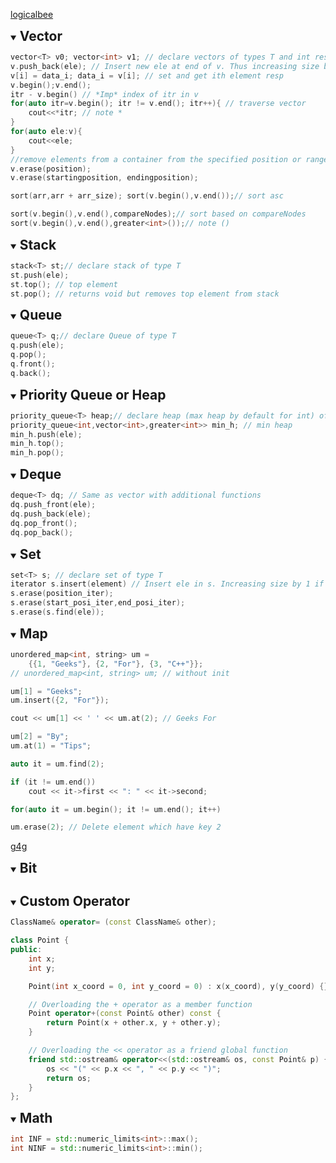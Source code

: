 <style>
    details > summary * { display : inline; }
</style>
[logicalbee](https://medium.com/logicalbee/c-stl-algorithms-cheat-sheet-d92f986abe14)


<details open>
    <summary>

## Vector</summary>
```cpp
vector<T> v0; vector<int> v1; // declare vectors of types T and int respectivley
v.push_back(ele); // Insert new ele at end of v. Thus increasing size by 1
v[i] = data_i; data_i = v[i]; // set and get ith element resp
v.begin();v.end();
itr - v.begin() // *Imp* index of itr in v
for(auto itr=v.begin(); itr != v.end(); itr++){ // traverse vector
    cout<<*itr; // note *
}
for(auto ele:v){
    cout<<ele;
}
//remove elements from a container from the specified position or range
v.erase(position);
v.erase(startingposition, endingposition);

sort(arr,arr + arr_size); sort(v.begin(),v.end());// sort asc

sort(v.begin(),v.end(),compareNodes);// sort based on compareNodes
sort(v.begin(),v.end(),greater<int>());// note ()
```
</details>
<details open>
    <summary>

## Stack</summary>
```cpp
stack<T> st;// declare stack of type T
st.push(ele);
st.top(); // top element
st.pop(); // returns void but removes top element from stack
```
</details>
<details open>
    <summary>

## Queue</summary>
```cpp
queue<T> q;// declare Queue of type T
q.push(ele);
q.pop();
q.front();
q.back();
```
</details>
<details open>
    <summary>

## Priority Queue or Heap</summary>
```cpp
priority_queue<T> heap;// declare heap (max heap by default for int) of type T
priority_queue<int,vector<int>,greater<int>> min_h; // min heap
min_h.push(ele);
min_h.top();
min_h.pop();
```
</details>
<details open>
    <summary>

## Deque </summary>
```cpp
deque<T> dq; // Same as vector with additional functions
dq.push_front(ele);
dq.push_back(ele);
dq.pop_front();
dq.pop_back();
```
</details>
<details open>
    <summary>

## Set</summary>
```cpp
set<T> s; // declare set of type T
iterator s.insert(element) // Insert ele in s. Increasing size by 1 if not exists before.
s.erase(position_iter);
s.erase(start_posi_iter,end_posi_iter);
s.erase(s.find(ele));
```
</details>
<details open>
    <summary>

## Map</summary>
```cpp
unordered_map<int, string> um =
    {{1, "Geeks"}, {2, "For"}, {3, "C++"}};
// unordered_map<int, string> um; // without init

um[1] = "Geeks";
um.insert({2, "For"});

cout << um[1] << ' ' << um.at(2); // Geeks For

um[2] = "By";
um.at(1) = "Tips";

auto it = um.find(2);

if (it != um.end())
    cout << it->first << ": " << it->second;

for(auto it = um.begin(); it != um.end(); it++)

um.erase(2); // Delete element which have key 2
```
[g4g](https://www.geeksforgeeks.org/cpp/unordered_map-in-cpp-stl/)

</details>

<details open>
    <summary>

## Bit</summary>
```cpp

```
</details>

<details open>
    <summary>

## Custom Operator</summary>
```cpp
ClassName& operator= (const ClassName& other);

class Point {
public:
    int x;
    int y;

    Point(int x_coord = 0, int y_coord = 0) : x(x_coord), y(y_coord) {}

    // Overloading the + operator as a member function
    Point operator+(const Point& other) const {
        return Point(x + other.x, y + other.y);
    }

    // Overloading the << operator as a friend global function
    friend std::ostream& operator<<(std::ostream& os, const Point& p) {
        os << "(" << p.x << ", " << p.y << ")";
        return os;
    }
};
```
</details>

<details open>
    <summary>

## Math</summary>
```cpp
int INF = std::numeric_limits<int>::max();
int NINF = std::numeric_limits<int>::min();
```
</details>


